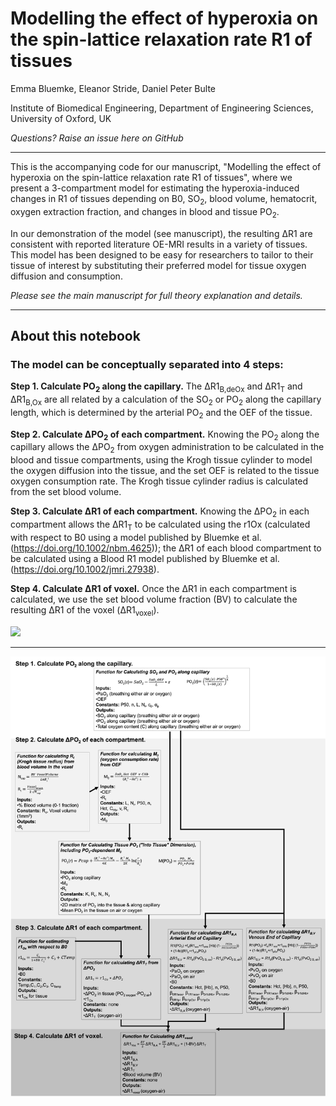 # Modelling the effect of hyperoxia on the spin-lattice relaxation rate R1 of tissues

 Emma Bluemke, Eleanor Stride, Daniel Peter Bulte 
    
Institute of Biomedical Engineering, Department of Engineering Sciences, University of Oxford, UK

<i> Questions? Raise an issue here on GitHub</i>

----------------------------


This is the accompanying code for our manuscript, "Modelling the effect of hyperoxia on the spin-lattice relaxation rate R1 of tissues", where we present a 3-compartment model for estimating the hyperoxia-induced changes in R1 of tissues depending on B0, SO<sub>2</sub>, blood volume, hematocrit, oxygen extraction fraction, and changes in blood and tissue PO<sub>2</sub>. 

In our demonstration of the model (see manuscript), the resulting ΔR1 are consistent with reported literature OE-MRI results in a variety of tissues. This model has been designed to be easy for researchers to tailor to their tissue of interest by substituting their preferred model for tissue oxygen diffusion and consumption.

<i>Please see the main manuscript for full theory explanation and details.</i>

----------------------------
## About this notebook

### The model can be conceptually separated into 4 steps: 

<b>Step 1. Calculate PO<sub>2</sub> along the capillary.</b> The ΔR1<sub>B,deOx</sub> and ΔR1<sub>T</sub> and ΔR1<sub>B,Ox</sub> are all related by a calculation of the SO<sub>2</sub> or PO<sub>2</sub> along the capillary length, which is determined by the arterial PO<sub>2</sub> and the OEF of the tissue.

<b>Step 2. Calculate ΔPO<sub>2</sub> of each compartment.</b> Knowing the PO<sub>2</sub> along the capillary allows the ΔPO<sub>2</sub> from oxygen administration to be calculated in the blood and tissue compartments, using the Krogh tissue cylinder to model the oxygen diffusion into the tissue, and the set OEF is related to the tissue oxygen consumption rate. The Krogh tissue cylinder radius is calculated from the set blood volume.

<b>Step 3. Calculate ΔR1 of each compartment.</b> Knowing the ΔPO<sub>2</sub> in each compartment allows the ΔR1<sub>T</sub> to be calculated using the r1Ox (calculated with respect to B0 using a model published by Bluemke et al.(https://doi.org/10.1002/nbm.4625)); the ΔR1 of each blood compartment to be calculated using a Blood R1 model published by Bluemke et al. (https://doi.org/10.1002/jmri.27938). 

<b>Step 4. Calculate ΔR1 of voxel.</b> Once the ΔR1 in each compartment is calculated, we use the set blood volume fraction (BV) to calculate the resulting ΔR1 of the voxel (ΔR1<sub>voxel</sub>). 

![](Figure1.png)

--------------
![](Figure2.png)
